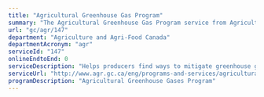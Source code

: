 ```yaml
---
title: "Agricultural Greenhouse Gas Program"
summary: "The Agricultural Greenhouse Gas Program service from Agriculture and Agri-Food Canada is not available end-to-end online, according to the GC Service Inventory."
url: "gc/agr/147"
department: "Agriculture and Agri-Food Canada"
departmentAcronym: "agr"
serviceId: "147"
onlineEndtoEnd: 0
serviceDescription: "Helps producers find ways to mitigate greenhouse gas (GHG) emissions from their farming operations"
serviceUrl: "http://www.agr.gc.ca/eng/programs-and-services/agricultural-greenhouse-gases-program-step-1-what-this-program-offers/?id=1461247059955"
programDescription: "Agricultural Greenhouse Gases Program"
---
```


